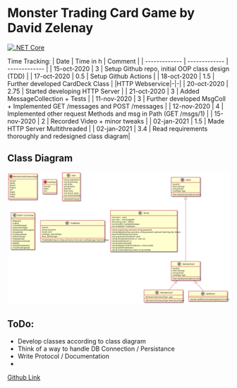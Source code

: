 # Monster Trading Card Game by David Zelenay
[![.NET Core](https://github.com/cellularegg/swe-mtcg/workflows/.NET%20Core/badge.svg)](https://github.com/cellularegg/swe-mtcg/actions?query=workflow%3A%22.NET+Core%22)

Time Tracking:
| Date  | Time in h | Comment |
| ------------- | ------------- | ------------- |
| 15-oct-2020 | 3 | Setup Github repo, initial OOP class design (TDD) |
| 17-oct-2020 | 0.5 | Setup Github Actions |
| 18-oct-2020 | 1.5 | Further developed CardDeck Class |
|HTTP Webservice|-|-|
| 20-oct-2020 | 2.75 | Started developing HTTP Server |
| 21-oct-2020 | 3 | Added MessageCollection + Tests |
| 11-nov-2020 | 3 | Further developed MsgColl + Implemented GET /messages and POST /messages |
| 12-nov-2020 | 4 | Implemented other request Methods and msg in Path (GET /msgs/1) |
| 15-nov-2020 | 2 | Recorded Video + minor tweaks |
| 02-jan-2021 | 1.5 | Made HTTP Server Multithreaded |
| 02-jan-2021 | 3.4 | Read requirements thoroughly and redesigned class diagram|

## Class Diagram
![Class Diagram](https://raw.githubusercontent.com/cellularegg/swe-mtcg/dev/class_diagram.svg)

## ToDo:
* Develop classes according to class diagram
* Think of a way to handle DB Connection / Persistance
* Write Protocol / Documentation
* 

[Github Link](https://github.com/cellularegg/swe-mtcg)